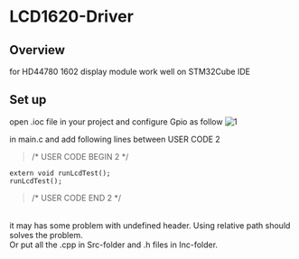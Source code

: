 # LCD1620-Driver
## Overview
for HD44780 1602 display module
work well on STM32Cube IDE

## Set up
open .ioc file in your project and configure Gpio as follow
![1](https://user-images.githubusercontent.com/80786844/182936694-ab9b7657-0388-4673-b586-c437781d8297.png)

in main.c and add following lines between USER CODE 2

>  /* USER CODE BEGIN 2 */
```
extern void runLcdTest();
runLcdTest();
```
>  /* USER CODE END 2 */
######
it may has some problem with undefined header. 
Using relative path should solves the problem.  
Or put all the .cpp in Src-folder and .h files in Inc-folder.
